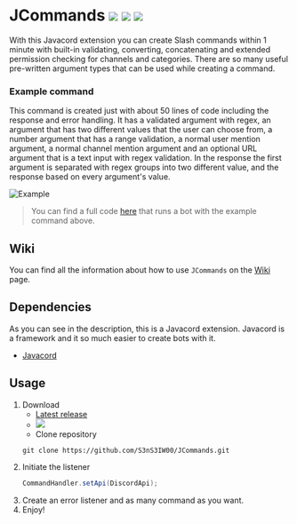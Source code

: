 # JCommands [![](https://img.shields.io/badge/Version-4.1.1-blue)](https://github.com/S3nS3IW00/JCommands) [![](https://img.shields.io/badge/Javadoc-Latest-green)](https://s3ns3iw00.github.io/JCommands/javadoc/) [![](https://img.shields.io/badge/Javacord-3.4.0-red)](https://github.com/Javacord/Javacord)

With this Javacord extension you can create Slash commands within 1 minute with built-in validating, converting,
concatenating and extended permission checking for channels and categories. There are so many useful pre-written
argument types that can be used while creating a command.

### Example command

This command is created just with about 50 lines of code including the response and error handling. It has a validated
argument with regex, an argument that has two different values that the user can choose from, a number argument that has
a range validation, a normal user mention argument, a normal channel mention argument and an optional URL argument that
is a text input with regex validation. In the response the first argument is separated with regex groups into two
different value, and the response based on every argument's value.

![Example](https://imgur.com/swqZYXH.png)

> You can find a full code [here](https://github.com/S3nS3IW00/JCommands/blob/master/src/test/java/me/s3ns3iw00/jcommands/TestMain.java) that runs a bot with the example command above.

## Wiki

You can find all the information about how to use `JCommands` on the [Wiki](https://github.com/S3nS3IW00/JCommands/wiki)
page.

## Dependencies

As you can see in the description, this is a Javacord extension. Javacord is a framework and it so much easier to create
bots with it.

- [Javacord](https://github.com/Javacord/Javacord)

## Usage

1. Download
   - [Latest release](https://github.com/S3nS3IW00/JCommands/releases/latest)
   - [![](https://jitpack.io/v/S3nS3IW00/JCommands.svg)](https://jitpack.io/#S3nS3IW00/JCommands)
   - Clone repository
   ```
   git clone https://github.com/S3nS3IW00/JCommands.git  
   ```  
2. Initiate the listener
   ```java  
   CommandHandler.setApi(DiscordApi);  
   ```  
3. Create an error listener and as many command as you want.
4. Enjoy!